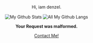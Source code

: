 <p align="center">Hi, iam denzel.</p>
<p align="center">
	
<img align="center" style="padding:0" src="https://github-readme-stats-diced.vercel.app/api?username=denzelxrt&show_icons=true&count_private=true&include_all_commits=true&hide=contribs&hide_border=true&hide_title=true&hide_border=true&bg_color=0d1117&text_color=ffffff" alt="My Github Stats">
	
<img align="center" style="padding:0" src="https://github-readme-stats-diced.vercel.app/api/top-langs/?username=denzelxrt&layout=compact&hide_border=true&hide_border=true&bg_color=0d1117&text_color=ffffff" alt="All My Github Langs">

<p align="center"><strong>Your Request was malformed.</strong></p>

<p align="center">
	<a href="https://www.youtube.com/watch?v=dQw4w9WgXcQ">Contact Me!</a>
</p>

<p></p>
<p></p>
</p>
